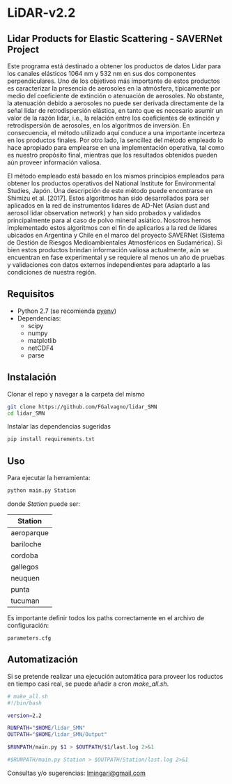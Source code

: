 # LiDAR-v2.2


## Lidar Products for Elastic Scattering - SAVERNet Project

Este programa está destinado a obtener los productos de datos Lidar para los canales elásticos 1064 nm y 532 nm en sus dos componentes perpendiculares. Uno de los objetivos más importante de estos productos es caracterizar la presencia de aerosoles en la atmósfera, típicamente por medio del coeficiente de extinción o atenuación de aerosoles. No obstante, la atenuación debido a aerosoles no puede ser derivada directamente de la señal lidar de retrodispersión elástica, en tanto que es necesario asumir un valor de la razón lidar, i.e., la relación entre los coeficientes de extinción y retrodispersión de aerosoles, en los algoritmos de inversión. En consecuencia, el método utilizado aquí conduce a una importante incerteza en los productos finales. Por otro lado, la sencillez del método empleado lo hace 
apropiado para emplearse en una implementación operativa, tal como es nuestro propósito final, mientras que los resultados obtenidos pueden aún proveer información valiosa.

El método empleado está basado en los mismos principios empleados para obtener los productos operativos del National Institute for Environmental Studies, Japón. Una descripción de este método puede encontrarse en Shimizu et al. [2017]. Estos algoritmos han sido desarrollados para ser aplicados en la red de instrumentos lidares de AD-Net (Asian dust and aerosol lidar observation network) y han sido probados y validados principalmente para al caso de polvo mineral asiático. Nosotros hemos implementado estos algoritmos con el fin de aplicarlos a la red de lidares ubicados en Argentina y Chile en el marco del proyecto SAVERNet (Sistema de Gestión de Riesgos Medioambientales Atmosféricos en Sudamérica). Si bien estos productos brindan información valiosa actualmente, aún se encuentran en fase experimental y se requiere al menos un año de pruebas y validaciones con datos externos independientes para adaptarlo a las condiciones de nuestra región.

## Requisitos
- Python 2.7 (se recomienda [pyenv](https://github.com/pyenv/))
- Dependencias:
  - scipy
  - numpy
  - matplotlib
  - netCDF4
  - parse

## Instalación

Clonar el repo y navegar a la carpeta del mismo

```bash
git clone https://github.com/FGalvagno/lidar_SMN
cd lidar_SMN
```
Instalar las dependencias sugeridas

```bash
pip install requirements.txt
```


## Uso

Para ejecutar la herramienta:

```bash
python main.py Station
```

donde *Station* puede ser:

| Station    |
|------------|
| aeroparque |
| bariloche  |
| cordoba    |
| gallegos   |
| neuquen    |
| punta      |
| tucuman    |

Es importante definir todos los paths correctamente en el archivo de configuración:

```
parameters.cfg
```

## Automatización

Si se pretende realizar una ejecución automática para proveer los  roductos en tiempo casi real, se puede añadir a cron *make_all.sh*.

```bash
# make_all.sh
#!/bin/bash

version=2.2

RUNPATH="$HOME/lidar_SMN"
OUTPATH="$HOME/lidar_SMN/Output"

$RUNPATH/main.py $1 > $OUTPATH/$1/last.log 2>&1

#$RUNPATH/main.py Station > $OUTPATH/Station/last.log 2>&1
```

Consultas y/o sugerencias:
lmingari@gmail.com
